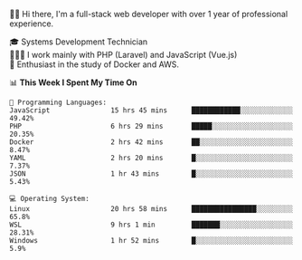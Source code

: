 🧑🏻 Hi there, I'm a full-stack web developer with over 1 year of professional experience.

🎓 Systems Development Technician<br/>
🧑🏻‍💻 I work mainly with PHP (Laravel) and JavaScript (Vue.js)<br/>
📘 Enthusiast in the study of Docker and AWS.<br/>

<!--START_SECTION:waka-->
📊 **This Week I Spent My Time On** 

```text
💬 Programming Languages: 
JavaScript               15 hrs 45 mins      ████████████░░░░░░░░░░░░░   49.42% 
PHP                      6 hrs 29 mins       █████░░░░░░░░░░░░░░░░░░░░   20.35% 
Docker                   2 hrs 42 mins       ██░░░░░░░░░░░░░░░░░░░░░░░   8.47% 
YAML                     2 hrs 20 mins       █░░░░░░░░░░░░░░░░░░░░░░░░   7.37% 
JSON                     1 hr 43 mins        █░░░░░░░░░░░░░░░░░░░░░░░░   5.43%

💻 Operating System: 
Linux                    20 hrs 58 mins      ████████████████░░░░░░░░░   65.8% 
WSL                      9 hrs 1 min         ███████░░░░░░░░░░░░░░░░░░   28.31% 
Windows                  1 hr 52 mins        █░░░░░░░░░░░░░░░░░░░░░░░░   5.9%

```


<!--END_SECTION:waka-->
